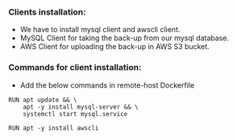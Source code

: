 ### Clients installation:

- We have to install mysql client and awscli client.
- MySQL Client for taking the back-up from our mysql database.
- AWS Client for uploading the back-up in AWS S3 bucket.

### Commands for client installation:

- Add the below commands in remote-host Dockerfile

```
RUN apt update && \
    apt -y install mysql-server && \
    systemctl start mysql.service

RUN apt -y install awscli
```